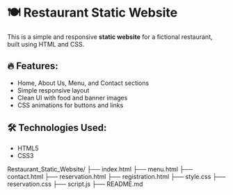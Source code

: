 # 🍽️ Restaurant Static Website

This is a simple and responsive **static website** for a fictional restaurant, built using HTML and CSS.

## 🔥 Features:
- Home, About Us, Menu, and Contact sections
- Simple responsive layout
- Clean UI with food and banner images
- CSS animations for buttons and links

## 🛠️ Technologies Used:
- HTML5
- CSS3


Restaurant_Static_Website/
├── index.html
├── menu.html
├── contact.html
├── reservation.html
├── registration.html
├── style.css
├── reservation.css
├── script.js
├── README.md

